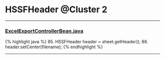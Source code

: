 # HSSFHeader @Cluster 2

***

### [ExcelExportControllerBean.java](https://searchcode.com/codesearch/view/4293932/)
{% highlight java %}
85. HSSFHeader header = sheet.getHeader();
86. header.setCenter(filename);
{% endhighlight %}

***

